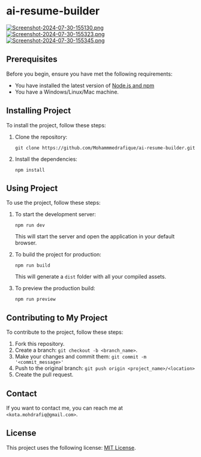 # ai-resume-builder
[![Screenshot-2024-07-30-155130.png](https://i.postimg.cc/L5ncNsGQ/Screenshot-2024-07-30-155130.png)](https://postimg.cc/30Qfw382)
[![Screenshot-2024-07-30-155323.png](https://i.postimg.cc/gc7Frv6C/Screenshot-2024-07-30-155323.png)](https://postimg.cc/8sLn0f44)
[![Screenshot-2024-07-30-155345.png](https://i.postimg.cc/Pr8GDPWP/Screenshot-2024-07-30-155345.png)](https://postimg.cc/GHrSw3SC)


## Prerequisites
Before you begin, ensure you have met the following requirements:
* You have installed the latest version of [Node.js and npm](https://nodejs.org/en/download/)
* You have a Windows/Linux/Mac machine.

## Installing  Project
To install the project, follow these steps:

1. Clone the repository:
   ```
   git clone https://github.com/Mohammmedrafique/ai-resume-builder.git
   ```

2. Install the dependencies:
   ```
   npm install
   ```

## Using  Project

To use the project, follow these steps:

1. To start the development server:
   ```
   npm run dev
   ```
   This will start the server and open the application in your default browser.

2. To build the project for production:
   ```
   npm run build
   ```
   This will generate a `dist` folder with all your compiled assets.

3. To preview the production build:
   ```
   npm run preview
   ```

## Contributing to My Project
To contribute to the project, follow these steps:

1. Fork this repository.
2. Create a branch: `git checkout -b <branch_name>`.
3. Make your changes and commit them: `git commit -m '<commit_message>'`
4. Push to the original branch: `git push origin <project_name>/<location>`
5. Create the pull request.


## Contact
If you want to contact me, you can reach me at `<kota.mohdrafiq@gmail.com>`.

## License
This project uses the following license: [MIT License](<link_to_license>).
